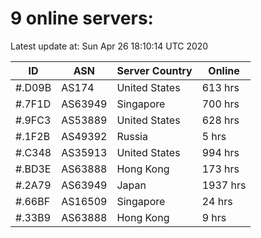 # 9 online servers:

Latest update at: Sun Apr 26 18:10:14 UTC 2020

| ID | ASN | Server Country | Online |
| -- | --- | -------------- | ------ |
| #.D09B | AS174 | United States | 613 hrs |
| #.7F1D | AS63949 | Singapore | 700 hrs |
| #.9FC3 | AS53889 | United States | 628 hrs |
| #.1F2B | AS49392 | Russia | 5 hrs |
| #.C348 | AS35913 | United States | 994 hrs |
| #.BD3E | AS63888 | Hong Kong | 173 hrs |
| #.2A79 | AS63949 | Japan | 1937 hrs |
| #.66BF | AS16509 | Singapore | 24 hrs |
| #.33B9 | AS63888 | Hong Kong | 9 hrs |


